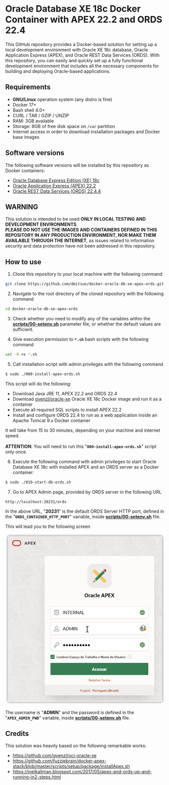# Oracle Database XE 18c Docker Container with APEX 22.2 and ORDS 22.4
This GitHub repository provides a Docker-based solution for setting up a local development environment with Oracle XE 18c database, Oracle Application Express (APEX), and Oracle REST Data Services (ORDS). With this repository, you can easily and quickly set up a fully functional development environment that includes all the necessary components for building and deploying Oracle-based applications.

## Requirements
- **GNU/Linux** operation system (any distro is fine)
- Docker 17+
- Bash shell 4.0+
- CURL / TAR / GZIP / UNZIP
- RAM: 3GB available
- Storage: 8GB of free disk space on <code>/var</code> partition
- Internet access in order to download installation packages and Docker base images

## Software versions
The following software versions will be installed by this repository as Docker containers:
- [Oracle Database Express Edition (XE) 18c](https://www.oracle.com/database/technologies/xe18c-downloads.html)
- [Oracle Application Express (APEX) 22.2](https://www.oracle.com/tools/downloads/apex-downloads)
- [Oracle REST Data Services (ORDS) 22.4.4](https://www.oracle.com/database/sqldeveloper/technologies/db-actions/download)

## WARNING
This solution is intended to be used **ONLY IN LOCAL TESTING AND DEVELOPMENT ENVIRONMENTS**.<br/>
**PLEASE DO NOT USE THE IMAGES AND CONTAINERS DEFINED IN THIS REPOSITORY IN ANY PRODUCTION ENVIRONMENT, NOR MAKE THEM AVAILABLE THROUGH THE INTERNET**, as issues related to information security and data protection have not been addressed in this repository.

## How to use
1. Clone this repository to your local machine with the following command


```bash
git clone https://github.com/dmitsuo/docker-oracle-db-xe-apex-ords.git
```

2. Navigate to the root directory of the cloned repository with the following command

```bash
cd docker-oracle-db-xe-apex-ords
```

3. Check whether you need to modify any of the variables within the <b>[scripts/00-setenv.sh](/scripts/00-setenv.sh)</b> parameter file, or whether the default values are sufficient.

4. Give execution permission to <b><code>*.sh</code></b> bash scripts with the following command

```bash
set -R +x *.sh
```

5. Call installation script with admin privileges with the following command

```bash
$ sudo ./000-install-apex-ords.sh
```

This script will do the following:
  - Download Java JRE 11, APEX 22.2 and ORDS 22.4
  - Download [gvenzl/oracle-xe](https://github.com/gvenzl/oci-oracle-xe) Oracle XE 18c Docker image and run it as a container
  - Execute all required SQL scripts to install APEX 22.2
  - Install and configure ORDS 22.4 to run as a web application inside an Apache Tomcat 9.x Docker container  

It will take from 15 to 30 minutes, depending on your machine and internet speed.<br/><br/>
<b>ATTENTION</b>: You will need to run this "<b><code>000-install-apex-ords.sh</code></b>" script only once.

6. Execute the following command with admin privileges to start Oracle Database XE 18c with installed APEX and an ORDS server as a Docker container:

```bash
$ sudo ./010-start-db-ords.sh
```

7. Go to APEX Admin page, provided by ORDS server in the following URL
```bash
http://localhost:20231/ords
```

In the above URL, "<b>20231</b>" is the default ORDS Server HTTP port, defined in the "<code><b>ORDS_CONTAINER_HTTP_PORT</b></code>" variable, inside <b>[scripts/00-setenv.sh](/scripts/00-setenv.sh)</b> file.

This will lead you to the following screen

![APEX admin login](/img/apex_admin_login.png)

The username is "<b>ADMIN</b>" and the password is defined in the "<code><b>APEX_ADMIN_PWD</b></code>" variable, inside <b>[scripts/00-setenv.sh](/scripts/00-setenv.sh)</b> file.

## Credits
This solution was heavily based on the following remarkable works:
  - https://github.com/gvenzl/oci-oracle-xe
  - https://github.com/fuzziebrain/docker-apex-stack/blob/master/scripts/setup/package/installApex.sh
  - https://joelkallman.blogspot.com/2017/05/apex-and-ords-up-and-running-in2-steps.html
